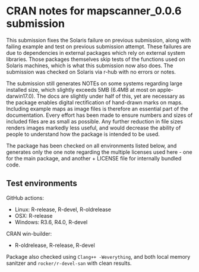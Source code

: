 # CRAN notes for mapscanner_0.0.6 submission

This submission fixes the Solaris failure on previous submission, along with failing example and test on previous submission attempt. These failures are due to dependencies in external packages which rely on external system libraries. Those packages themselves skip tests of the functions used on Solaris machines, which is what this submission now also does. The submission was checked on Solaris via r-hub with no errors or notes.

The submission still generates NOTEs on some systems regarding large installed size, which slightly exceeds 5MB (6.4MB at most on apple-darwin17.0). The docs are slightly under half of this, yet are necessary as the package enables digital rectification of hand-drawn marks on maps. Including example maps as image files is therefore an essential part of the documentation. Every effort has been made to ensure numbers and sizes of included files are as small as possible. Any further reduction in file sizes renders images markedly less useful, and would decrease the ability of people to understand how the package is intended to be used.

The package has been checked on all environments listed below, and generates only the one note regarding the multiple licenses used here - one for the main package, and another + LICENSE file for internally bundled code.

## Test environments

GitHub actions:
* Linux: R-release, R-devel, R-oldrelease
* OSX: R-release
* Windows: R3.6, R4.0, R-devel

CRAN win-builder:
* R-oldrelease, R-release, R-devel

Package also checked using `Clang++ -Weverything`, and both local memory sanitzer and `rocker/r-devel-san` with clean results.
